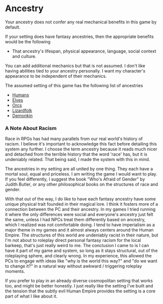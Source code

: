 # Ancestry

Your ancestry does not confer any real mechanical benefits in this game by default.

If your setting does have fantasy ancestries, then the appropriate benefits would be the following

- That ancestry's lifespan, physical appearance, language, social context and culture.

You can add additional mechanics but that is not assumed. I don't like having abilities tied to your ancestry personally. I want my character's appearance to be independent of their mechanics. 

The assumed setting of this game has the following list of ancestries

- [Humans](Humans.md)
- [Elves](Elves.md)
- [Orcs](Orcs.md)
- [Lizardfolk](Lizardfolk.md)
- [Demonkin](Demonkin.md)

### A Note About Racism
Race in RPGs has had many parallels from our real world's history of racism. I believe it's important to acknowledge this fact before detailing this system any further. I choose the term ancestry because it reads much nicer and detached from the terrible history that the word 'race' has, but it is undeniably related. That being said, I made the system with this in mind.

The ancestries in my setting are all united by one thing. They each have a mortal soul, equal and priceless. I am writing the game I would want to play. If you feel differently, I suggest the book "Who's Afraid of Gender" by Judith Butler, or any other philosophical books on the structures of race and gender.

With that out of the way, I do like to have each fantasy ancestry have some unique physical trait founded in their magical lore. I think it fosters more of a connection between the PC and their ancestry. In my games I tried running it where the only differences were social and everyone's ancestry just felt the same, unless I had NPCs treat them differently based on ancestry, which I realized was not comfortable doing. I tend to have imperialism as a major theme in my games and it almost always centers around the Human Empire. The structures of this world are undeniably racist in their nature, but I'm not about to roleplay direct personal fantasy racism for the local barkeep, that's just really weird to me. The conclusion I came to is I can have it part of my game and system, so long as it stays structural, out of the roleplaying sphere, and clearly wrong. In my experience, this allowed the PCs to engage with ideas like "why is the world this way?" and "do we want to change it?" in a natural way without awkward / triggering roleplay moments. 

If you prefer to play in an already diverse cosmopolitan setting that works too, and might be better honestly. I just really like the setting I've built and the tension that the subtly evil Human Empire provides the setting is a core part of what I like about it.